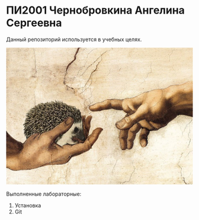 # ПИ2001 Чернобровкина Ангелина Сергеевна

Данный репозиторий используется в учебных целях. 

![photo](https://github.com/AngelinaCher/PI2001_Chernobrovkina/blob/main/ezh.jpg)

Выполненные лабораторные:

1. Установка
2. Git
